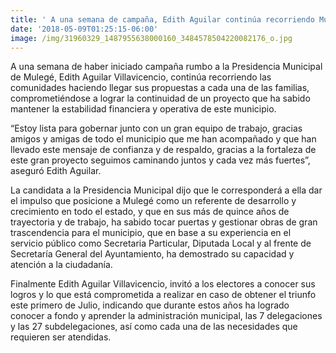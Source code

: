 ```yaml
---
title: ' A una semana de campaña, Edith Aguilar continúa recorriendo Mulegé'
date: '2018-05-09T01:25:15-06:00'
image: /img/31960329_1487955638000160_3484578504220082176_o.jpg
---
```

A una semana de haber iniciado campaña rumbo a la Presidencia Municipal de Mulegé, Edith Aguilar Villavicencio, continúa recorriendo las comunidades haciendo llegar sus propuestas a cada una de las familias, comprometiéndose a lograr la continuidad de un proyecto que ha sabido mantener la estabilidad financiera y operativa de este municipio.

“Estoy lista para gobernar junto con un gran equipo de trabajo, gracias amigos y amigas de todo el municipio que me han acompañado y que han llevado este mensaje de confianza y de respaldo, gracias a la fortaleza de este gran proyecto seguimos caminando juntos y cada vez más fuertes”, aseguró Edith Aguilar.

La candidata a la Presidencia Municipal dijo que le corresponderá a ella dar el impulso que posicione a Mulegé como un referente de desarrollo y crecimiento en todo el estado, y que en sus más de quince años de trayectoria y de trabajo, ha sabido tocar puertas y gestionar obras de gran trascendencia para el municipio, que en base a su experiencia en el servicio público como Secretaria Particular, Diputada Local y al frente de Secretaría General del Ayuntamiento, ha demostrado su capacidad y atención a la ciudadanía.

Finalmente Edith Aguilar Villavicencio, invitó a los electores a conocer sus logros y lo que está comprometida a realizar en caso de obtener el triunfo este primero de Julio, indicando que durante estos años ha logrado conocer a fondo y aprender la administración municipal, las 7 delegaciones y las 27 subdelegaciones, así como cada una de las necesidades que requieren ser atendidas.
